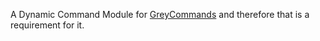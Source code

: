 A Dynamic Command Module for [GreyCommands](https://github.com/Master0r0/GreyCommands) and therefore that is a requirement for it.